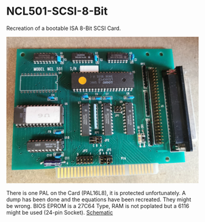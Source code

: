 # NCL501-SCSI-8-Bit
Recreation of a bootable ISA 8-Bit SCSI Card.

![](pics/NCL%20501.jpg)

There is one PAL on the Card (PAL16L8), it is protected unfortunately.
A dump has been done and the equations have been recreated.
They might be wrong.
BIOS EPROM is a 27C64 Type, RAM is not poplated but a 6116 might be used (24-pin Socket).
[Schematic](schematic/NCL501/pdf/NCL501.pdf)